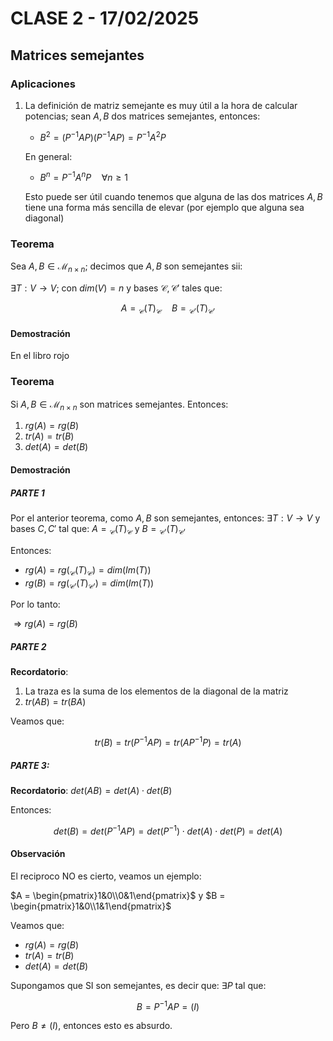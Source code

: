 # CLASE 2 - 17/02/2025

## Matrices semejantes

### Aplicaciones

1. La definición de matriz semejante es muy útil a la hora de calcular potencias; sean $A,B$ dos matrices semejantes, entonces:
    - $B^2 = (P^{-1}AP)(P^{-1}AP) = P^{-1}A^2P$

    En general:
    - $B^n = P^{-1}A^nP\quad\forall n\geq1$

    Esto puede ser útil cuando tenemos que alguna de las dos matrices $A,B$ tiene una forma más sencilla de elevar (por ejemplo que alguna sea diagonal)

### Teorema

Sea $A,B\in\mathcal{M}_{n\times n}$; decimos que $A,B$ son semejantes sii:

$\exists T:V\to V$; con $dim(V) = n$ y bases $\mathcal{C}, \mathcal{C'}$ tales que:

$$A= {}_{\mathcal{C}}(T)_{\mathcal{C}}\quad B={}_{\mathcal{C'}}(T)_{\mathcal{C'}}$$

#### Demostración

En el libro rojo

### Teorema

Si $A,B\in\mathcal{M}_{n\times n}$ son matrices semejantes. Entonces:

1. $rg(A) = rg(B)$
2. $tr(A) = tr(B)$
3. $det(A) = det(B)$

#### Demostración

##### PARTE 1

Por el anterior teorema, como $A,B$ son semejantes, entonces: $\exists T:V\to V$ y bases $C,C'$ tal que: $A = {}_{\mathcal{C}}(T)_{\mathcal{C}}$ y $B = {}_{\mathcal{C'}}(T)_{\mathcal{C'}}$

Entonces:

- $rg(A) = rg\left({}_{\mathcal{C}}(T)_{\mathcal{C}}\right) = dim(Im(T))$
- $rg(B) = rg\left({}_{\mathcal{C'}}(T)_{\mathcal{C'}}\right) = dim(Im(T))$

Por lo tanto:

$\Rightarrow rg(A) = rg(B)$

##### PARTE 2

**Recordatorio**: 
1. La traza es la suma de los elementos de la diagonal de la matriz
2. $tr(AB) = tr(BA)$

Veamos que:

$$
tr(B) = tr(P^{-1}AP) = tr(AP^{-1}P) = tr(A)
$$

##### PARTE 3:

**Recordatorio**:
$det(AB) = det(A)\cdot det(B)$

Entonces:

$$
det(B)=det(P^{-1}AP) = det(P^{-1})\cdot det(A)\cdot det(P) = det(A)
$$

#### Observación

El reciproco NO es cierto, veamos un ejemplo:

$A = \begin{pmatrix}1&0\\0&1\end{pmatrix}$ y $B = \begin{pmatrix}1&0\\1&1\end{pmatrix}$

Veamos que:

- $rg(A) = rg(B)$
- $tr(A) = tr(B)$
- $det(A) = det(B)$

Supongamos que SI son semejantes, es decir que: $\exists P$ tal que:

$$
B = P^{-1}AP = (I)
$$

Pero $B\neq (I)$, entonces esto es absurdo.

